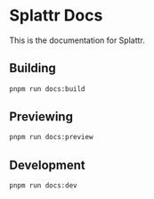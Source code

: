 # Splattr Docs

This is the documentation for Splattr.

## Building

```bash
pnpm run docs:build
```

## Previewing

```bash
pnpm run docs:preview
```

## Development

```bash
pnpm run docs:dev
```
